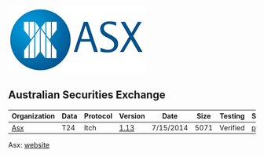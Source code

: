 ![Asx](https://github.com/Open-Markets-Initiative/Directory/blob/master/Logos/Asx.png)


## Australian Securities Exchange

|Organization | Data | Protocol | Version | Date | Size | Testing | Specification|
|--- | --- | --- | --- | --- | --- | --- | ---|
|[Asx](https://github.com/Open-Markets-Initiative/wireshark-lua/tree/master/Asx "Australian Securities Exchange Dissectors") | T24 | Itch | [1.13](https://github.com/Open-Markets-Initiative/wireshark-lua/blob/master/Asx/Asx.T24.Itch.v1.13.Script.Dissector.lua "Australian Securities Exchange 1.13 Script Dissector") | 7/15/2014 | 5071 | Verified | [pdf](https://github.com/Open-Markets-Initiative/Directory/blob/master/Specifications/Asx/Asx.T24.Itch.v1.13.pdf "Specification manual")|


Asx: [website](https://www.asx.com.au "Go to Australian Securities Exchange")

